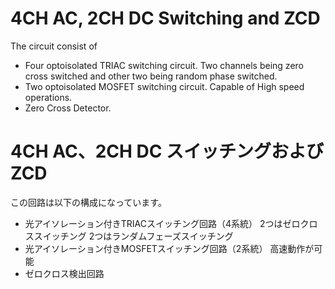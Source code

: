 # 4CH AC, 2CH DC Switching and ZCD
The circuit consist of 
- Four optoisolated TRIAC switching circuit.
  Two channels being zero cross switched and other two being random phase switched.
- Two optoisolated MOSFET switching circuit.
  Capable of High speed operations.
- Zero Cross Detector.


# 4CH AC、2CH DC スイッチングおよびZCD
この回路は以下の構成になっています。
- 光アイソレーション付きTRIACスイッチング回路（4系統）
  2つはゼロクロススイッチング
  2つはランダムフェーズスイッチング
- 光アイソレーション付きMOSFETスイッチング回路（2系統）
  高速動作が可能
- ゼロクロス検出回路
